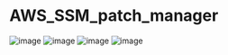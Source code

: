 # AWS_SSM_patch_manager
![image](https://user-images.githubusercontent.com/36766101/156069719-5f92ff20-2653-4ab0-b94e-d22455a03e46.png)
![image](https://user-images.githubusercontent.com/36766101/156071675-29cf5fd0-87c3-4e9f-b6de-396213fe4f37.png)
![image](https://user-images.githubusercontent.com/36766101/156071761-30f3988a-4602-4579-86d6-4c434172c60b.png)
![image](https://user-images.githubusercontent.com/36766101/156075241-acb01fc1-85e5-4377-82b1-1aefdcc88b6e.png)

